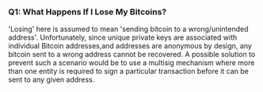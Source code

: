 ### Q1: What Happens If I Lose My Bitcoins?

'Losing' here is assumed to mean 'sending bitcoin to a wrong/unintended address'. Unfortunately, since unique private keys are associated with individual Bitcoin addresses,and addresses are anonymous by design, any bitcoin sent to a wrong address cannot be recovered. A possible solution to prevent such a scenario would be to use a multisig mechanism where more than one entity is required to sign a particular transaction before it can be sent to any given address.

